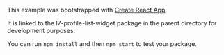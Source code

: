 This example was bootstrapped with [Create React App](https://github.com/facebook/create-react-app).

It is linked to the l7-profile-list-widget package in the parent directory for development purposes.

You can run `npm install` and then `npm start` to test your package.
